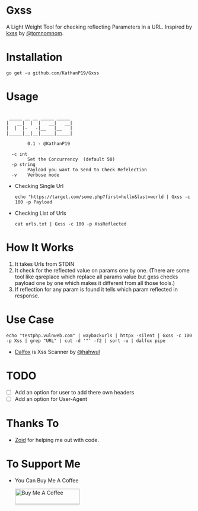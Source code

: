 # Gxss
A Light Weight Tool for checking reflecting Parameters in a URL. Inspired by [kxss](https://github.com/tomnomnom/hacks/tree/master/kxss) by [@tomnomnom](https://twitter.com/TomNomNom).

# Installation

`go get -u github.com/KathanP19/Gxss`

# Usage

```
                  
 _____ __ __ _____ _____ 
|   __|  |  |   __|   __|
|  |  |-   -|__   |__   |
|_____|__|__|_____|_____|
                         
        0.1 - @KathanP19

  -c int
        Set the Concurrency  (default 50)
  -p string
        Payload you want to Send to Check Refelection
  -v    Verbose mode
```

* Checking Single Url

    `echo "https://target.com/some.php?first=hello&last=world | Gxss -c 100 -p Payload`
    
* Checking List of Urls

    `cat urls.txt | Gxss -c 100 -p XssReflected`

# How It Works
1. It takes Urls from STDIN
2. It check for the reflected value on params one by one. (There are some tool like qsreplace which replace all params value but gxss checks payload one by one which makes it different from all those tools.)
3. If reflection for any param is found it tells which param reflected in response.
# Use Case

`echo "testphp.vulnweb.com" | waybackurls | httpx -silent | Gxss -c 100 -p Xss | grep "URL" | cut -d '"' -f2 | sort -u | dalfox pipe` 

* [Dalfox](https://github.com/hahwul/dalfox) is Xss Scanner by [@hahwul](https://twitter.com/hahwul)

# TODO

- [ ] Add an option for user to add there own headers
- [ ] Add an option for User-Agent

# Thanks To

* [Zoid](https://twitter.com/z0idsec) for helping me out with code.

# To Support Me 

* You Can Buy Me A Coffee

    <a href="https://www.buymeacoffee.com/kathanp19" target="_blank"><img src="https://www.buymeacoffee.com/assets/img/custom_images/orange_img.png" alt="Buy Me A Coffee" style="height: 41px !important;width: 174px !important;box-shadow: 0px 3px 2px 0px rgba(190, 190, 190, 0.5) !important;-webkit-box-shadow: 0px 3px 2px 0px rgba(190, 190, 190, 0.5) !important;" ></a>
